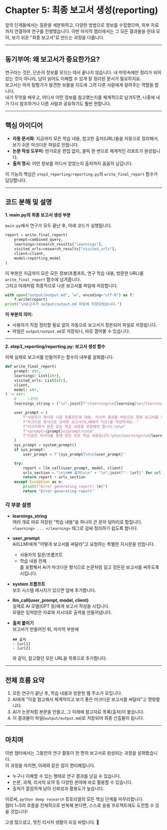 # Chapter 5: 최종 보고서 생성(reporting)

앞의 단계들에서는 질문을 세분화하고, 다양한 방법으로 정보를 수집했으며, 외부 자료까지 연결하여 연구를 진행했습니다. 이번 마지막 챕터에서는 그 모든 결과물을 한데 모아, 보기 쉬운 "최종 보고서"로 만드는 과정을 다룹니다.

---

## 동기부여: 왜 보고서가 중요한가요?

연구라는 것은, 단순히 정보를 모으는 데서 끝나지 않습니다. 내 머릿속에만 정리가 되어 있는 것이 아니라, 남이 읽어도 이해할 수 있게 잘 정리된 문서가 필요하지요.  
보고서는 마치 탐험가가 발견한 보물을 지도에 그려 다른 사람에게 알려주는 역할을 합니다.  
내가 무엇을 배우고, 어디서 어떤 정보를 참고했는지를 체계적으로 남겨두면, 나중에 내가 다시 참조하거나 다른 사람과 공유하기도 훨씬 편합니다.

---

## 핵심 아이디어

- **자동 문서화**: 지금까지 모은 학습 내용, 참고한 출처(URL)들을 자동으로 정리해서, 보기 쉬운 마크다운 파일로 만듭니다.
- **논문 작성 도우미**: 번거로운 편집 없이, 클릭 한 번으로 체계적인 리포트가 완성됩니다.
- **출처 명시**: 어떤 정보를 어디서 얻었는지 출처까지 꼼꼼히 남깁니다.

이 기능의 핵심은 `step3_reporting/reporting.py`의 `write_final_report` 함수가 담당합니다.

---

## 코드 분해 및 설명

**1. main.py의 최종 보고서 생성 부분**

`main.py`에서 연구가 모두 끝난 후, 아래 코드가 실행됩니다.

```python
report = write_final_report(
    prompt=combined_query,
    learnings=research_results["learnings"],
    visited_urls=research_results["visited_urls"],
    client=client,
    model=reporting_model
)
```

이 부분은 지금까지 모은 모든 정보(프롬프트, 연구 학습 내용, 방문한 URL)를 `write_final_report` 함수에 넘겨줍니다.  
그리고 아래처럼 최종적으로 나온 보고서를 파일에 저장합니다.

```python
with open("output/output.md", "w", encoding="utf-8") as f:
    f.write(report)
print("\n보고서가 output/output.md 파일에 저장되었습니다.")
```

**이 부분의 의미:**  
- 사용자가 직접 정리할 필요 없이 자동으로 보고서가 정돈되어 파일로 저장됩니다.
- 파일은 `output/output.md`로 저장되니, 바로 열어볼 수 있습니다.

---

**2. step3_reporting/reporting.py: 보고서 생성 함수**

이제 실제로 보고서를 만들어주는 함수의 내부를 살펴봅니다.

```python
def write_final_report(
    prompt: str,
    learnings: List[str],
    visited_urls: List[str],
    client,
    model: str,
) -> str:
    # ... (중략)
    learnings_string = ("\n".join([f"<learning>\n{learning}\n</learning>" for learning in learnings])).strip()[:150000]

    user_prompt = (
        f"사용자가 제시한 다음 프롬프트에 대해, 러서치 결과를 바탕으로 최종 보고서를 작성하세요. "
        f"마크다운 형식으로 상세한 보고서(6,000자 이상)를 작성하세요. "
        f"러서치에서 얻은 모든 학습 내용을 포함해야 합니다:\n\n"
        f"<prompt>{prompt}</prompt>\n\n"
        f"다음은 리서치를 통해 얻은 모든 학습 내용입니다:\n\n<learnings>\n{learnings_string}\n</learnings>"
    )
    sys_prompt = system_prompt()
    if sys_prompt:
        user_prompt = f"{sys_prompt}\n\n{user_prompt}"

    try:
        report = llm_call(user_prompt, model, client)
        urls_section = "\n\n## 출처\n\n" + "\n".join(f"- {url}" for url in visited_urls)
        return report + urls_section
    except Exception as e:
        print(f"Error generating report: {e}")
        return "Error generating report"
```

### 각 부분 설명

- **learnings_string**  
  여러 개로 따로 저장된 "학습 내용"을 하나의 큰 문자 덩어리로 합칩니다.  
  `<learning> ... </learning>` 태그로 감싸 정리하기 쉽도록 합니다.

- **user_prompt**  
  AI(LLM)에게 "어떻게 보고서를 써달라"고 요청하는 특별한 지시문을 만듭니다.  
  - 사용자의 질문/프롬프트
  - 학습 내용 전체  
  를 포함해서 AI가 마크다운 형식으로 논문처럼 길고 정돈된 보고서를 써주도록 시킵니다.

- **system 프롬프트**  
  보조 시스템 메시지가 있으면 앞에 추가합니다.

- **llm_call(user_prompt, model, client)**  
  실제로 AI 모델(GPT 등)에게 보고서 작성을 시킵니다.  
  모델은 입력받은 자료와 지시대로 출력을 만들어냅니다.

- **출처 붙이기**  
  보고서가 만들어진 뒤, 마지막 부분에  
  ```
  ## 출처
  - [url1]
  - [url2]
  ```
  와 같이, 참고했던 모든 URL을 목록으로 추가합니다.

---

## 전체 흐름 요약

1. 모든 연구가 끝난 후, 학습 내용과 방문한 웹 주소가 모입니다.
2. AI에게 "이걸 참고해서 체계적이고 보기 좋은 마크다운 보고서를 써달라"고 명령합니다.
3. AI가 논문처럼 본문을 만들고, 그 아래에 참고자료 목록(출처)이 붙습니다.
4. 이 결과물이 파일(`output/output.md`)로 저장되어 최종 산출물이 됩니다.

---

## 마치며

이번 챕터에서는 그동안의 연구 활동이 한 편의 보고서로 완성되는 과정을 살펴봤습니다.  
이 과정을 마치면, 아래와 같은 점이 편리해집니다.

- 누구나 이해할 수 있는 형태로 연구 결과를 남길 수 있습니다.
- 논문, 과제, 리서치 요약 등 다양한 분야에 바로 활용할 수 있습니다.
- 출처가 깔끔하게 남아 신뢰성과 활용도가 높습니다.

이로써, `python deep research` 튜토리얼의 모든 핵심 단계를 마무리합니다.  
챕터 1~5의 흐름을 전체적으로 반복해 본다면, 스스로 응용 프로젝트에도 도전할 수 있을 것입니다!

고생 많으셨고, 멋진 리서치 생활이 되길 바랍니다. 🚩